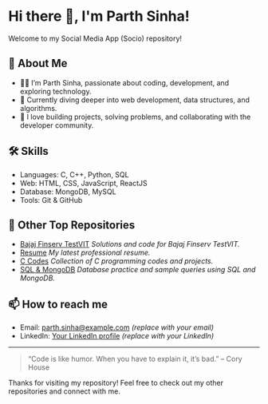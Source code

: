 # Hi there 👋, I'm Parth Sinha!

Welcome to my Social Media App (Socio) repository!

## 🚀 About Me

- 🙋‍♂️ I’m Parth Sinha, passionate about coding, development, and exploring technology.
- 🌱 Currently diving deeper into web development, data structures, and algorithms.
- 💼 I love building projects, solving problems, and collaborating with the developer community.

## 🛠️ Skills

- Languages: C, C++, Python, SQL
- Web: HTML, CSS, JavaScript, ReactJS
- Database: MongoDB, MySQL
- Tools: Git & GitHub

## 📂 Other Top Repositories

- [Bajaj Finserv TestVIT](https://github.com/Parth-coderr/Bajaj_Finserv_TestVIT_ParthSinha)
  *Solutions and code for Bajaj Finserv TestVIT.*
- [Resume](https://github.com/Parth-coderr/Parth_Sinha_Resume)
  *My latest professional resume.*
- [C Codes](https://github.com/Parth-coderr/C-codes)
  *Collection of C programming codes and projects.*
- [SQL & MongoDB](https://github.com/Parth-coderr/SQL-mongoDBA)
  *Database practice and sample queries using SQL and MongoDB.*

## 📫 How to reach me

- Email: parth.sinha@example.com *(replace with your email)*
- LinkedIn: [Your LinkedIn profile](#) *(replace with your LinkedIn)*

---

> “Code is like humor. When you have to explain it, it’s bad.” – Cory House

Thanks for visiting my repository! Feel free to check out my other repositories and connect with me.